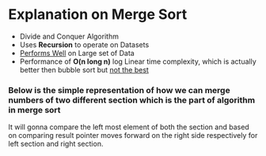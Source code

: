 # Explanation on Merge Sort
* Divide and Conquer Algorithm
* Uses **Recursion** to operate on Datasets
* <ins>Performs Well</ins> on Large set of Data
* Performance of **O(n long n)** log Linear time complexity, which is actually better then bubble sort but <ins>not the best</ins>

### Below is the simple representation of how we can merge numbers of two different section which is the part of algorithm in merge sort


It will gonna compare the left most element of both the section and based on comparing result pointer moves forward on the right side respectively for left section and right section.